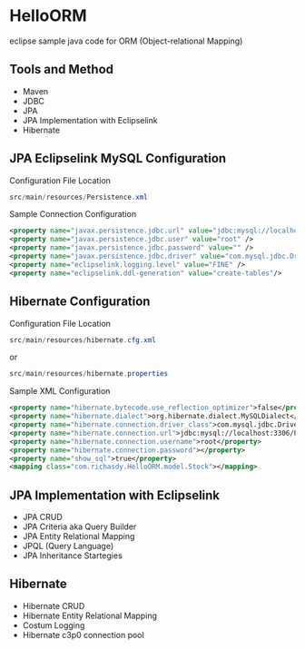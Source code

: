 # HelloORM
eclipse sample java code for ORM (Object-relational Mapping)

## Tools and Method
* Maven
* JDBC
* JPA
* JPA Implementation with Eclipselink
* Hibernate

## JPA Eclipselink MySQL Configuration
Configuration File Location
```java
src/main/resources/Persistence.xml
```

Sample Connection Configuration
```xml
<property name="javax.persistence.jdbc.url" value="jdbc:mysql://localhost:3306/hellojava" />
<property name="javax.persistence.jdbc.user" value="root" />
<property name="javax.persistence.jdbc.password" value="" />
<property name="javax.persistence.jdbc.driver" value="com.mysql.jdbc.Driver" />
<property name="eclipselink.logging.level" value="FINE" />
<property name="eclipselink.ddl-generation" value="create-tables"/>
```

## Hibernate Configuration
Configuration File Location
```java
src/main/resources/hibernate.cfg.xml
```
or
```java
src/main/resources/hibernate.properties
```

Sample XML Configuration
```xml
<property name="hibernate.bytecode.use_reflection_optimizer">false</property>
<property name="hibernate.dialect">org.hibernate.dialect.MySQLDialect</property>
<property name="hibernate.connection.driver_class">com.mysql.jdbc.Driver</property>
<property name="hibernate.connection.url">jdbc:mysql://localhost:3306/hellojava</property>
<property name="hibernate.connection.username">root</property>
<property name="hibernate.connection.password"></property>
<property name="show_sql">true</property>
<mapping class="com.richasdy.HelloORM.model.Stock"></mapping>
```

## JPA Implementation with Eclipselink
* JPA CRUD
* JPA Criteria aka Query Builder
* JPA Entity Relational Mapping
* JPQL (Query Language)
* JPA Inheritance Startegies

## Hibernate
* Hibernate CRUD
* Hibernate Entity Relational Mapping
* Costum Logging
* Hibernate c3p0 connection pool
